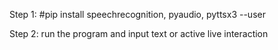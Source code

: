 Step 1:
#pip install speechrecognition, pyaudio, pyttsx3 --user

Step 2:
run the program and input text or active live interaction
